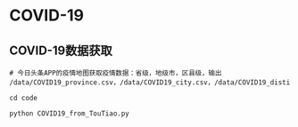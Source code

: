 # COVID-19

## COVID-19数据获取

```shell
# 今日头条APP的疫情地图获取疫情数据：省级，地级市，区县级，输出 /data/COVID19_province.csv，/data/COVID19_city.csv，/data/COVID19_distinct.csv

cd code

python COVID19_from_TouTiao.py
```
